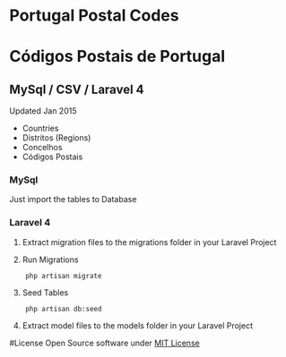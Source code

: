 # Portugal Postal Codes
# Códigos Postais de Portugal

## MySql / CSV / Laravel 4

Updated Jan 2015

* Countries
* Distritos (Regions)
* Concelhos
* Códigos Postais

### MySql

Just import the tables to Database

### Laravel 4

1) Extract migration files to the migrations folder in your Laravel Project

2) Run Migrations

```
	php artisan migrate
```

3) Seed Tables

```
	php artisan db:seed
```

4) Extract model files to the models folder in your Laravel Project

#License
Open Source software under [MIT License](http://opensource.org/licenses/MIT)